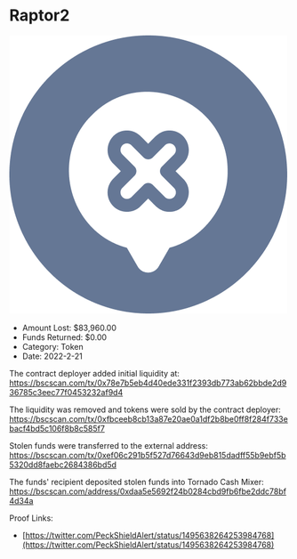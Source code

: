 # Raptor2
![Raptor2](/rektimages/Raptor2.png)
- Amount Lost: $83,960.00
- Funds Returned: $0.00
- Category: Token
- Date: 2022-2-21

The contract deployer added initial liquidity at:  
https://bscscan.com/tx/0x78e7b5eb4d40ede331f2393db773ab62bbde2d936785c3eec77f0453232af9d4  
  
The liquidity was removed and tokens were sold by the contract deployer:  
https://bscscan.com/tx/0xfbceeb8cb13a87e20ae0a1df2b8be0ff8f284f733ebacf4bd5c106f8b8c585f7  
  
Stolen funds were transferred to the external address:  
https://bscscan.com/tx/0xef06c291b5f527d76643d9eb815dadff55b9ebf5b5320dd8faebc2684386bd5d  
  
The funds' recipient deposited stolen funds into Tornado Cash Mixer:  
https://bscscan.com/address/0xdaa5e5692f24b0284cbd9fb6fbe2ddc78bf4d34a


Proof Links:
- [https://twitter.com/PeckShieldAlert/status/1495638264253984768](https://twitter.com/PeckShieldAlert/status/1495638264253984768)


